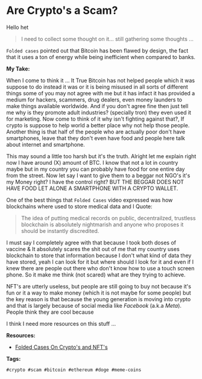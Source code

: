 # Are Crypto's a Scam?

Hello het

> I need to collect some thought on it... still gathering some thoughts ...

`Folded cases` pointed out that Bitcoin has been flawed by design, the fact that it uses a ton of energy while being inefficient when compared to banks. 

**My Take:**

When I come to think it ... It True Bitcoin has not helped people which it was suppose to do instead it was or it is being misused in all sorts of different things some of you may not agree with me but it has infact it has provided a medium for hackers, scammers, drug dealers, even money launders to make things available worldwide. And if you don't agree fine then just tell me why is they promote adult industries? (specially tron) they even used it for marketing. Now come to think of it why isn't fighting against that?, If crypto is suppose to help world a better place why not help those people. Another thing is that half of the people who are actually poor don't have smartphones, leave that they don't even have food and people here talk about internet and smartphone.

This may sound a little too harsh but it's the truth. Alright let me explain right now I have around (X) amount of BTC. I know that not a lot in country maybe but in my country you can probably have food for one entire day from the street. Now let say I want to give them to a beggar not NGO's it's my Money right? I have the control right? BUT THE BEGGAR DOES NOT HAVE FOOD LET ALONE A SMARTPHONE WITH A CRYPTO WALLET. 

One of the best things that `Folded Cases` video expressed was how blockchains where used to store medical data and I Quote:

> The idea of putting medical records on public, decentrailzed, trustless blockchain is absolutely nightmarish and anyone who proposes it should be instantly discredited. 

I must say I completely agree with that because I took both doses of vaccine & It absolutely scares the shit out of me that my country uses blockchain to store that information because I don't what kind of data they have stored, yeah I can look for it but where should I look for it and even if I knew there are people out there who don't know how to use a touch screen phone. So it make me think (not scared) what are they trying to achieve. 

NFT's are utterly useless, but people are still going to buy not because it's fun or it a way to make money (which it is not maybe for some people) but the key reason is that because the young generation is moving into crypto and that is largely because of social media like *Facebook* (a.k.a *Meta*). People think they are cool because 

I think I need more resources on this stuff ...

**Resources:**

* [Folded Cases On Crypto's and NFT's](https://www.youtube.com/watch?v=YQ_xWvX1n9g)

**Tags:**

	#crypto #scam #bitcoin #ethereum #doge #meme-coins
